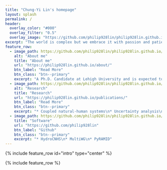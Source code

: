 ```yaml
---
title: "Chung-Yi Lin's homepage"
layout: splash
permalink: /
header:
  overlay_color: "#000"
  overlay_filter: "0.5"
  overlay_image: "https://github.com/philip928lin/philip928lin.github.io/blob/main/images/title_header.png?raw=true"
excerpt: "The world is complex but we embrace it with passion and patient."
feature_row:
  - image_path: https://github.com/philip928lin/philip928lin.github.io/blob/main/images/title_me.jpg?raw=true
    alt: "About me"
    title: "About me"
    url: "https://philip928lin.github.io/about/"
    btn_label: "Read More"
    btn_class: "btn--primary"
    excerpt: "A Ph.D. Candidate at Lehigh University and is expected to graduate in Jan 2023."
  - image_path: https://github.com/philip928lin/philip928lin.github.io/blob/main/images/title_research.jpg?raw=true
    alt: "Research"
    title: "Research"
    url: "https://philip928lin.github.io/publications/"
    btn_label: "Read More"
    btn_class: "btn--primary"
    excerpt: "* Coupled natural-human systems\n* Uncertainty analysis\n* Cyber-physical risks assessment\n* Agent-based modeling"
  - image_path: https://github.com/philip928lin/philip928lin.github.io/blob/main/images/title_software.png?raw=true
    title: "Software"
    url: "https://github.com/philip928lin"
    btn_label: "Github"
    btn_class: "btn--primary"
    excerpt: "* HydroCNHS\n* MultiWG\n* PyRAMID"
---
```


{% include feature_row id="intro" type="center" %}

{% include feature_row %}